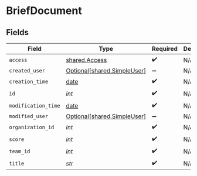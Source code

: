 # BriefDocument


## Fields

| Field                                                                | Type                                                                 | Required                                                             | Description                                                          |
| -------------------------------------------------------------------- | -------------------------------------------------------------------- | -------------------------------------------------------------------- | -------------------------------------------------------------------- |
| `access`                                                             | [shared.Access](../../models/shared/access.md)                       | :heavy_check_mark:                                                   | N/A                                                                  |
| `created_user`                                                       | [Optional[shared.SimpleUser]](../../models/shared/simpleuser.md)     | :heavy_minus_sign:                                                   | N/A                                                                  |
| `creation_time`                                                      | [date](https://docs.python.org/3/library/datetime.html#date-objects) | :heavy_check_mark:                                                   | N/A                                                                  |
| `id`                                                                 | *int*                                                                | :heavy_check_mark:                                                   | N/A                                                                  |
| `modification_time`                                                  | [date](https://docs.python.org/3/library/datetime.html#date-objects) | :heavy_check_mark:                                                   | N/A                                                                  |
| `modified_user`                                                      | [Optional[shared.SimpleUser]](../../models/shared/simpleuser.md)     | :heavy_minus_sign:                                                   | N/A                                                                  |
| `organization_id`                                                    | *int*                                                                | :heavy_check_mark:                                                   | N/A                                                                  |
| `score`                                                              | *int*                                                                | :heavy_check_mark:                                                   | N/A                                                                  |
| `team_id`                                                            | *int*                                                                | :heavy_check_mark:                                                   | N/A                                                                  |
| `title`                                                              | *str*                                                                | :heavy_check_mark:                                                   | N/A                                                                  |